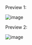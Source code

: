 Preview 1:

![image](https://user-images.githubusercontent.com/2094015/151236595-b5ec4ab1-6b65-4973-ab8b-147b8d68a803.png)

Preview 2:

![image](https://user-images.githubusercontent.com/2094015/151236791-c3dc85b8-928d-4f5c-8a4b-22ab34ad546c.png)

